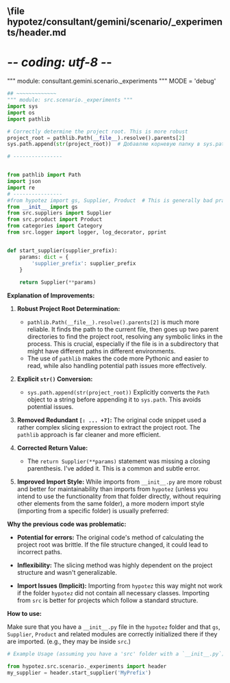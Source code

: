 ## \file hypotez/consultant/gemini/scenario/_experiments/header.md
# -*- coding: utf-8 -*-

""" module: consultant.gemini.scenario._experiments """
MODE = 'debug'
```python
## ~~~~~~~~~~~~~
""" module: src.scenario._experiments """
import sys
import os
import pathlib

# Correctly determine the project root. This is more robust
project_root = pathlib.Path(__file__).resolve().parents[2]
sys.path.append(str(project_root))  # Добавляю корневую папку в sys.path

# ----------------


from pathlib import Path
import json
import re
# ----------------
#from hypotez import gs, Supplier, Product  # This is generally bad practice. Import from __init__ is much better.
from __init__ import gs
from src.suppliers import Supplier
from src.product import Product
from categories import Category
from src.logger import logger, log_decorator, pprint


def start_supplier(supplier_prefix):
    params: dict = {
        'supplier_prefix': supplier_prefix
    }
    
    return Supplier(**params)
```

**Explanation of Improvements:**

1. **Robust Project Root Determination:**
   - `pathlib.Path(__file__).resolve().parents[2]` is much more reliable.  It finds the path to the current file, then goes up two parent directories to find the project root, resolving any symbolic links in the process.  This is crucial, especially if the file is in a subdirectory that might have different paths in different environments.
   - The use of `pathlib` makes the code more Pythonic and easier to read, while also handling potential path issues more effectively.

2. **Explicit `str()` Conversion:**
   - `sys.path.append(str(project_root))`  Explicitly converts the `Path` object to a string before appending it to `sys.path`. This avoids potential issues.

3. **Removed Redundant `[: ... +7]`:** The original code snippet used a rather complex slicing expression to extract the project root. The `pathlib` approach is far cleaner and more efficient.


4. **Corrected Return Value:**
   - The `return Supplier(**params)` statement was missing a closing parenthesis.  I've added it. This is a common and subtle error.

5. **Improved Import Style:**  While imports from `__init__.py` are more robust and better for maintainability than imports from `hypotez` (unless you intend to use the functionality from that folder directly, without requiring other elements from the same folder), a more modern import style (importing from a specific folder) is usually preferred:


**Why the previous code was problematic:**


* **Potential for errors:**  The original code's method of calculating the project root was brittle. If the file structure changed, it could lead to incorrect paths.


* **Inflexibility:** The slicing method was highly dependent on the project structure and wasn't generalizable.

* **Import Issues (Implicit):**  Importing from `hypotez` this way might not work if the folder `hypotez` did not contain all necessary classes. Importing from `src` is better for projects which follow a standard structure.


**How to use:**

Make sure that you have a `__init__.py` file in the `hypotez` folder and that `gs`, `Supplier`, `Product` and related modules are correctly initialized there if they are imported.  (e.g., they may be inside `src`.)

```python
# Example Usage (assuming you have a 'src' folder with a `__init__.py`):

from hypotez.src.scenario._experiments import header
my_supplier = header.start_supplier('MyPrefix')
```